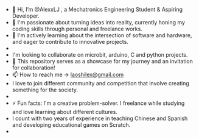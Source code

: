 - 👋 Hi, I’m @AlexxLJ , a Mechatronics Engineering Student & Aspiring Developer.
- 👀 I'm passionate about turning ideas into reality, currently honing my coding skills through personal and freelance works.  
- 🌱 I'm actively learning about the intersection of software and hardware, and eager to contribute to innovative projects.
-
- I'm looking to collaborate on microbit, arduino, C and python projects.
- 💞️ This repository serves as a showcase for my journey and an invitation for collaboration! 
- 📫 How to reach me -> laoshilex@gmail.com
- I love to join different community and competition that involve creating something for the society.
-         
- ⚡ Fun facts: I'm a creative problem-solver. I freelance while studying and love learning about different cultures. 
- I count with two years of experience in teaching Chinese and Spanish and developing educational games on Scratch.
- 
<!---
AlexxLJ/AlexxLJ is a ✨ special ✨ repository because its `README.md` (this file) appears on your GitHub profile.
You can click the Preview link to take a look at your changes.
--->

